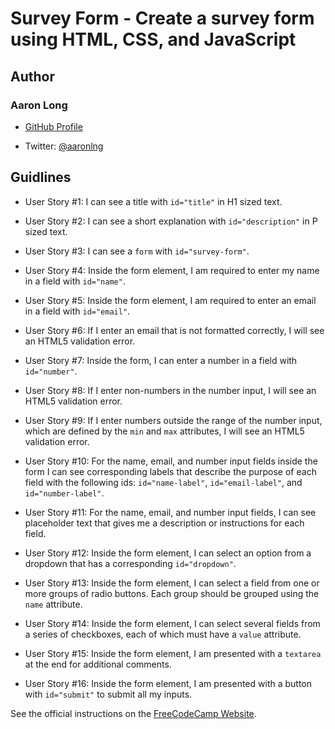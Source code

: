 # Survey Form - Create a survey form using HTML, CSS, and JavaScript

## Author

### Aaron Long

- [GitHub Profile](https://github.com/aaronlng/)

- Twitter: [@aaronlng](https://twitter.com/aaronlng)

## Guidlines

- User Story #1: I can see a title with `id="title"` in H1 sized text.

- User Story #2: I can see a short explanation with `id="description"` in P sized text.

- User Story #3: I can see a `form` with `id="survey-form"`.

- User Story #4: Inside the form element, I am required to enter my name in a field with `id="name"`.

- User Story #5: Inside the form element, I am required to enter an email in a field with `id="email"`.

- User Story #6: If I enter an email that is not formatted correctly, I will see an HTML5 validation error.

- User Story #7: Inside the form, I can enter a number in a field with `id="number"`.

- User Story #8: If I enter non-numbers in the number input, I will see an HTML5 validation error.

- User Story #9: If I enter numbers outside the range of the number input, which are defined by the `min` and `max` attributes, I will see an HTML5 validation error.

- User Story #10: For the name, email, and number input fields inside the form I can see corresponding labels that describe the purpose of each field with the following ids: `id="name-label"`, `id="email-label"`, and `id="number-label"`.

- User Story #11: For the name, email, and number input fields, I can see placeholder text that gives me a description or instructions for each field.

- User Story #12: Inside the form element, I can select an option from a dropdown that has a corresponding `id="dropdown"`.

- User Story #13: Inside the form element, I can select a field from one or more groups of radio buttons. Each group should be grouped using the `name` attribute.

- User Story #14: Inside the form element, I can select several fields from a series of checkboxes, each of which must have a `value` attribute.

- User Story #15: Inside the form element, I am presented with a `textarea` at the end for additional comments.

- User Story #16: Inside the form element, I am presented with a button with `id="submit"` to submit all my inputs.

See the official instructions on the [FreeCodeCamp Website](https://www.freecodecamp.org/learn/responsive-web-design/responsive-web-design-projects/build-a-survey-form).
